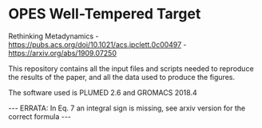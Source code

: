 # OPES Well-Tempered Target
Rethinking Metadynamics - https://pubs.acs.org/doi/10.1021/acs.jpclett.0c00497 - https://arxiv.org/abs/1909.07250

This repository contains all the input files and scripts needed to reproduce the results of the paper, and all the data used to produce the figures.

The software used is PLUMED 2.6 and GROMACS 2018.4

--- ERRATA: In Eq. 7 an integral sign is missing, see arxiv version for the correct formula ---
